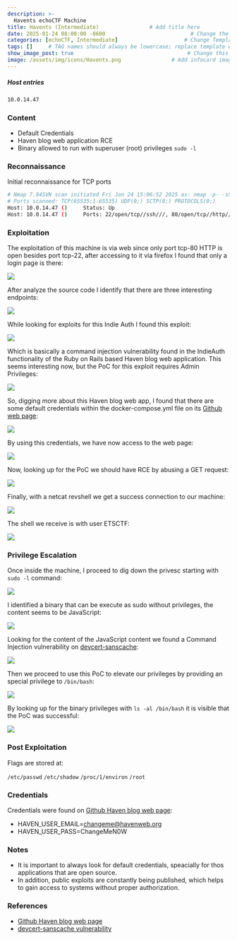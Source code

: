 ```yaml
---
description: >-
  Havents echoCTF Machine
title: Havents (Intermediate)                # Add title here
date: 2025-01-24 08:00:00 -0600                           # Change the date to match completion date
categories: [echoCTF, Intermediate]                     # Change Templates to Writeup
tags: []     # TAG names should always be lowercase; replace template with writeup, and add relevant tags
show_image_post: true                                    # Change this to true
image: /assets/img/icons/Havents.png                # Add infocard image here for post preview image
---
```

##### Host entries
```bash
10.0.14.47  
```

### Content

-   Default Credentials
-   Haven blog web application RCE
-   Binary allowed to run with superuser (root) privileges `sudo -l`

### Reconnaissance

Initial reconnaissance for TCP ports
```bash
# Nmap 7.94SVN scan initiated Fri Jan 24 15:06:52 2025 as: nmap -p- -sS --open --min-rate 500 -Pn -n -vvvv -oG allPorts 10.0.14.47
# Ports scanned: TCP(65535;1-65535) UDP(0;) SCTP(0;) PROTOCOLS(0;)
Host: 10.0.14.47 ()     Status: Up
Host: 10.0.14.47 ()     Ports: 22/open/tcp//ssh///, 80/open/tcp//http///
```

### Exploitation

The exploitation of this machine is via web since only port tcp-80 HTTP is open besides port tcp-22, after accessing to it via firefox I found that only a login page is there:

![](/assets/img/Pasted-image-20250124171304.png)

After analyze the source code I identify that there are three interesting endpoints:

![](/assets/img/Pasted-image-20250124171458.png)

While looking for exploits for this Indie Auth I found this exploit:

![](/assets/img/Pasted-image-20250124171625.png)

Which is basically a command injection vulnerability found in the IndieAuth functionality of the Ruby on Rails based Haven blog web application. This seems interesting now, but the PoC for this exploit requires Admin Privileges:

![](/assets/img/Pasted-image-20250124171911.png)


So, digging more about this Haven blog web app, I found that there are some default credentials within the docker-compose.yml file on its [Github web page](https://github.com/havenweb/haven/blob/master/docker-compose.yml):

![](/assets/img/Pasted-image-20250124170801.png)

By using this credentials, we have now access to the web page:

![](/assets/img/Pasted-image-20250124172245.png)

Now, looking up for the PoC we should have RCE by abusing a GET request:

![](/assets/img/Pasted-image-20250124172424.png)

Finally, with a netcat revshell we get a success connection to our machine:

![](/assets/img/Pasted-image-20250124174625.png)

The shell we receive is with user ETSCTF:

![](/assets/img/Pasted-image-20250124174738.png)

### Privilege Escalation

Once inside the machine, I proceed to dig down the privesc starting with `sudo -l` command:

![](/assets/img/Pasted-image-20250124175559.png)

I identified a binary that can be execute as sudo without privileges, the content seems to be JavaScript:

![](/assets/img/Pasted-image-20250124175749.png)

Looking for the content of the JavaScript content we found a Command Injection vulnerability on [devcert-sanscache](https://security.snyk.io/vuln/SNYK-JS-DEVCERTSANSCACHE-540926):

![](/assets/img/Pasted-image-20250124180030.png)

Then we proceed to use this PoC to elevate our privileges by providing an special privilege to `/bin/bash`:

![](/assets/img/Pasted-image-20250124180236.png)

By looking up for the binary privileges with `ls -al /bin/bash` it is visible that the PoC was successful:

![](/assets/img/Pasted-image-20250124180517.png)

### Post Exploitation

Flags are stored at:

`/etc/passwd`
`/etc/shadow`
`/proc/1/environ`
`/root`

### Credentials

Credentials were found on [Github Haven blog web page](https://github.com/havenweb/haven/blob/master/docker-compose.yml):
- HAVEN_USER_EMAIL=changeme@havenweb.org
- HAVEN_USER_PASS=ChangeMeN0W

### Notes

- It is important to always look for default credentials, speacially for thos applications that are open source.
- In addition, public exploits are constantly being published, which helps to gain access to systems without proper authorization. 

### References

- [Github Haven blog web page](https://github.com/havenweb/haven/blob/master/docker-compose.yml)
- [devcert-sanscache vulnerability](https://security.snyk.io/vuln/SNYK-JS-DEVCERTSANSCACHE-540926)